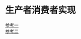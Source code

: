 # 生产者消费者实现
[参考一](https://juejin.im/entry/596343686fb9a06bbd6f888c)  
[参考二](https://monkeysayhi.github.io/2017/10/08/Java%E5%AE%9E%E7%8E%B0%E7%94%9F%E4%BA%A7%E8%80%85-%E6%B6%88%E8%B4%B9%E8%80%85%E6%A8%A1%E5%9E%8B/)